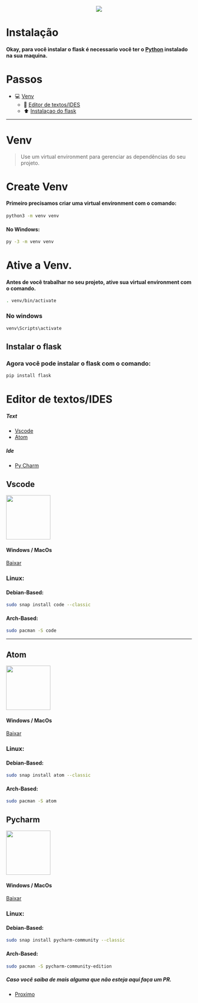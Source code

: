 <p align="center">
  <img src="https://encrypted-tbn0.gstatic.com/images?q=tbn%3AANd9GcTVGrRyh-Q55ckT98qshfXU3Fmh7-F_HD7WBSetZkwgqQKU7RW2&usqp=CAU">
</p>

# Instalação
#### Okay, para você instalar o flask é necessario você ter o [Python](https://www.python.org/) instalado na sua maquina.

# Passos

- 💻 [Venv](#venv)
   - 📝 [Editor de textos/IDES](#editor-de-textos/IDES)
   - ⬆️ [Instalaçao do flask](#instalar-o-flask)

-----

# Venv
> Use um virtual environment para gerenciar as dependências do seu projeto.

# Create Venv
#### Primeiro precisamos criar uma virtual environment com o comando:

```sh
python3 -m venv venv
```

#### No Windows:

```sh
py -3 -m venv venv
```

# Ative a Venv.
#### Antes de você trabalhar no seu projeto, ative sua virtual environment com o comando.

```sh
. venv/bin/activate
```

### No windows

```sh
venv\Scripts\activate
```

## Instalar o flask
### Agora você pode instalar o flask com o comando:

```sh
pip install flask
```

# Editor de textos/IDES

##### Text

- [Vscode](#vscode)
- [Atom](#atom)

##### Ide

- [Py Charm](#pycharm)

## Vscode

<img src='https://upload.wikimedia.org/wikipedia/commons/thumb/9/9a/Visual_Studio_Code_1.35_icon.svg/480px-Visual_Studio_Code_1.35_icon.svg.png' width=120>

#### Windows / MacOs

[Baixar](https://code.visualstudio.com/download)

### Linux:
#### Debian-Based:

```sh
sudo snap install code --classic
```

#### Arch-Based:
 
```sh
sudo pacman -S code
```

-----

## Atom

<img src='https://upload.wikimedia.org/wikipedia/commons/thumb/8/80/Atom_editor_logo.svg/838px-Atom_editor_logo.svg.png' width=120>

#### Windows / MacOs

[Baixar](https://atom.io/)

### Linux:
#### Debian-Based:

```sh
sudo snap install atom --classic
```

#### Arch-Based:
 
```sh
sudo pacman -S atom
```

## Pycharm

<img src='https://d3nmt5vlzunoa1.cloudfront.net/pycharm/files/2015/12/PyCharm_400x400_Twitter_logo_white.png' width=120>

#### Windows / MacOs

[Baixar](https://www.jetbrains.com/pt-br/pycharm/)

### Linux:
#### Debian-Based:

```sh
sudo snap install pycharm-community --classic
```

#### Arch-Based:
 
```sh
sudo pacman -S pycharm-community-edition
```

##### Caso você saiba de mais alguma que não esteja aqui faça um PR.

- [Proximo](./Start.md)
